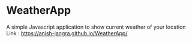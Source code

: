 # WeatherApp
A simple Javascript application to show current weather of your location
Link : https://anish-jangra.github.io/WeatherApp/
